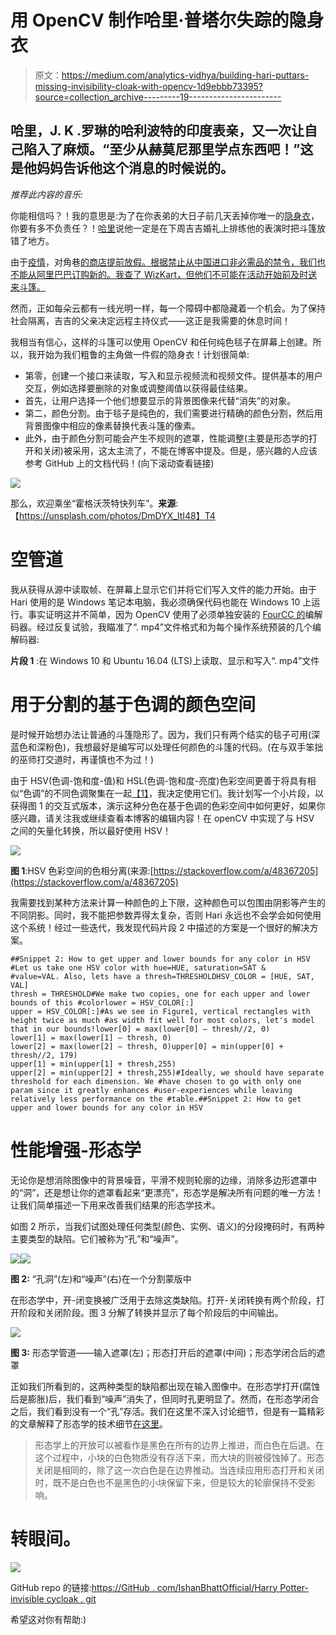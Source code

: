 # 用 OpenCV 制作哈里·普塔尔失踪的隐身衣

> 原文：<https://medium.com/analytics-vidhya/building-hari-puttars-missing-invisibility-cloak-with-opencv-1d9ebbb73395?source=collection_archive---------19----------------------->

## 哈里，J. K .罗琳的哈利波特的印度表亲，又一次让自己陷入了麻烦。“至少从赫莫尼那里学点东西吧！”这是他妈妈告诉他这个消息的时候说的。

*推荐此内容的音乐:*

你能相信吗？！我的意思是:为了在你表弟的大日子前几天丢掉你唯一的[隐身衣](https://vignette.wikia.nocookie.net/harrypotter/images/9/98/Invisibility_Cloak_GIF.gif/revision/latest?cb=20140406043752)，你要有多不负责任？！[哈里](https://en.wikipedia.org/wiki/Hari_Puttar:_A_Comedy_of_Terrors)说他一定是在下周吉吉婚礼上排练他的表演时把斗篷放错了地方。

由于[疫情](https://www.mygov.in/covid-19)，对角巷[的商店提前放假。根据禁止从中国进口非必需品的禁令，我们也不能从阿里巴巴订购新的。我查了 WizKart，但他们不可能在活动开始前及时送来斗篷。](https://harrypotter.fandom.com/wiki/Diagon_Alley)

然而，正如每朵云都有一线光明一样，每一个障碍中都隐藏着一个机会。为了保持社会隔离，吉吉的父亲决定远程主持仪式——这正是我需要的休息时间！

我相当有信心，这样的斗篷可以使用 OpenCV 和任何纯色毯子在屏幕上创建。所以，我开始为我们粗鲁的主角做一件假的隐身衣！计划很简单:

*   第零，创建一个接口来读取，写入和显示视频流和视频文件。提供基本的用户交互，例如选择要删除的对象或调整阈值以获得最佳结果。
*   首先，让用户选择一个他们想要显示的背景图像来代替“消失”的对象。
*   第二，颜色分割。由于毯子是纯色的，我们需要进行精确的颜色分割，然后用背景图像中相应的像素替换代表斗篷的像素。
*   此外，由于颜色分割可能会产生不规则的遮罩，性能调整(主要是形态学的打开和关闭)被采用，这太主流了，不能在博客中提及。但是，感兴趣的人应该参考 GitHub 上的文档代码！(向下滚动查看链接)

![](img/ddc9670e69acf6cc2de77b09b4574dff.png)

那么，欢迎乘坐“霍格沃茨特快列车”。**来源**:【https://unsplash.com/photos/DmDYX_ltI48】T4

# 空管道

我从获得从源中读取帧、在屏幕上显示它们并将它们写入文件的能力开始。由于 Hari 使用的是 Windows 笔记本电脑，我必须确保代码也能在 Windows 10 上运行。事实证明这并不简单，因为 OpenCV 使用了必须单独安装的 [FourCC 的](https://www.fourcc.org/)编解码器。经过反复试验，我瞄准了“. mp4”文件格式和为每个操作系统预装的几个编解码器:

**片段 1** :在 Windows 10 和 Ubuntu 16.04 (LTS)上读取、显示和写入“. mp4”文件

# 用于分割的基于色调的颜色空间

是时候开始想办法让普通的斗篷隐形了。因为，我们只有两个结实的毯子可用(深蓝色和深粉色)，我想最好是编写可以处理任何颜色的斗篷的代码。(在与双手笨拙的巫师打交道时，再谨慎也不为过！)

由于 HSV(色调-饱和度-值)和 HSL(色调-饱和度-亮度)色彩空间更善于将具有相似“色调”的不同色调聚集在一起[【1】](https://en.wikipedia.org/wiki/HSL_and_HSV)，我决定使用它们。我计划写一个小片段，以获得图 1 的交互式版本，演示这种分色在基于色调的色彩空间中如何更好，如果你感兴趣，请关注我或继续查看本博客的编辑内容！在 openCV 中实现了与 HSV 之间的矢量化转换，所以最好使用 HSV！

![](img/c81f43560f2105fe91664fb4fe22aad4.png)

**图 1**:HSV 色彩空间的色相分离(来源:[https://stackoverflow.com/a/48367205](https://stackoverflow.com/a/48367205)

我需要找到某种方法来计算一种颜色的上下限，这种颜色可以包围由阴影等产生的不同阴影。同时，我不能把参数弄得太复杂，否则 Hari 永远也不会学会如何使用这个系统！经过一些迭代，我发现代码片段 2 中描述的方案是一个很好的解决方案。

```
##Snippet 2: How to get upper and lower bounds for any color in HSV #Let us take one HSV color with hue=HUE, saturation=SAT &
#value=VAL. Also, lets have a thresh=THRESHOLDHSV_COLOR = [HUE, SAT, VAL]
thresh = THRESHOLD#We make two copies, one for each upper and lower bounds of this #colorlower = HSV_COLOR[:]
upper = HSV_COLOR[:]#As we see in Figure1, vertical rectangles with height twice as much #as width fit well for most colors, let's model that in our bounds!lower[0] = max(lower[0] — thresh//2, 0)
lower[1] = max(lower[1] — thresh, 0)
lower[2] = max(lower[2] — thresh, 0)upper[0] = min(upper[0] + thresh//2, 179)
upper[1] = min(upper[1] + thresh,255)
upper[2] = min(upper[2] + thresh,255)#Ideally, we should have separate threshold for each dimension. We #have chosen to go with only one param since it greatly enhances #user-experiences while leaving relatively less performance on the #table.##Snippet 2: How to get upper and lower bounds for any color in HSV
```

# 性能增强-形态学

无论你是想消除图像中的背景噪音，平滑不规则轮廓的边缘，消除多边形遮罩中的“洞”，还是想让你的遮罩看起来“更漂亮”，形态学是解决所有问题的唯一方法！让我们简单描述一下用来改善我们结果的形态学技术。

如图 2 所示，当我们试图处理任何类型(颜色、实例、语义)的分段掩码时，有两种主要类型的缺陷。它们被称为“孔”和“噪声”。

![](img/5072c35e46eeb3745b73b8aa59b810b7.png)![](img/27d69dd87b577374f79870c5caee7950.png)

**图 2:** “孔洞”(左)和“噪声”(右)在一个分割蒙版中

在形态学中，开-闭变换被广泛用于去除这类缺陷。打开-关闭转换有两个阶段，打开阶段和关闭阶段。图 3 分解了转换并显示了每个阶段后的中间输出。

![](img/13fc85ade7b0f531a1abb2fee6744db4.png)

**图 3:** 形态学管道——输入遮罩(左)；形态打开后的遮罩(中间)；形态学闭合后的遮罩

正如我们所看到的，这两种类型的缺陷都出现在输入图像中。在形态学打开(腐蚀后是膨胀)后，我们看到“噪声”消失了，但同时孔更明显了。然而，在形态学闭合之后，我们看到没有一个“孔”存活。我们在这里不深入讨论细节，但是有一篇精彩的文章解释了形态学的技术细节[在这里](https://opencv-python-tutroals.readthedocs.io/en/latest/py_tutorials/py_imgproc/py_morphological_ops/py_morphological_ops.html)。

> 形态学上的开放可以被看作是黑色在所有的边界上推进，而白色在后退。在这个过程中，小块的白色物质没有存活下来，而大块的则被侵蚀掉了。形态关闭是相同的，除了这一次白色是在边界推动。当连续应用形态打开和关闭时，既不是白色也不是黑色的小块保留下来，但是较大的轮廓保持不受影响。

# 转眼间。

![](img/d36c04e9ba6ad80ec2cae02a2b6fae6a.png)

GitHub repo 的链接:[https://GitHub . com/IshanBhattOfficial/Harry Potter-invisible cycloak . git](https://github.com/IshanBhattOfficial/HarryPotter-InvisiblityCloak.git)

希望这对你有帮助:)